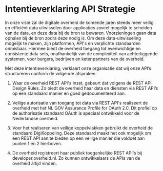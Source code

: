 # Intentieverklaring API Strategie

In onze visie zal de digitale overheid de komende jaren steeds meer veilig en efficiënt data uitwisselen door applicaties zoveel mogelijk te scheiden van de data, en deze data bij de bron te bewaren. Voorzieningen gaan data ophalen bij de bron zodra deze nodig is. Om deze data-uitwisseling mogelijk te maken, zijn platformen, API's en verplichte standaarden onmisbaar. Hiermee biedt de overheid toegang tot evenwichtige en consistente data sets, onafhankelijk van de complexiteit van achterliggende systemen, voor burgers, bedrijven en ketenpartners van de overheid. 

Met deze intentieverklaring, verklaart onze organisatie dat wij onze API’s structureren conform de volgende afspraken:  

1. Waar de overheid REST API's inzet, gebeurt dat volgens de REST API Design Rules. Zo biedt de overheid haar data en diensten via REST API’s op een standaard manier en goed gedocumenteerd aan. 

2. Veilige autorisatie van toegang tot data via REST API's realiseert de overheid met het NL GOV Assurance Profile for OAuth 2.0. Dit profiel op de authorisatie standaard OAuth is speciaal ontwikkeld voor de Nederlandse overheid. 

3. Voor het realiseren van veilige koppelvlakken gebruikt de overheid de standaard DigiKoppeling. Deze standaard maakt het ook mogelijk om een REST API aan te bieden op een veilige manier die voldoet aan punten 1 en 2 hierboven. 

4. De overheid registreert haar publiek toegankelijke REST API's bij developer.overheid.nl. Zo kunnen ontwikkelaars de APIs van de overheid altijd vinden. 
